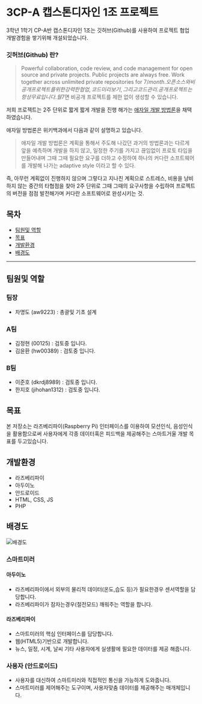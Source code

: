# 3CP-A 캡스톤디자인 1조 프로젝트

3학년 1학기 CP-A반 캡스톤디자인 1조는 깃허브(Github)를 사용하여 프로젝트 협업 개발경험을 쌓기위해 개설되었습니다.

### 깃허브(Github) 란?
> Powerful collaboration, code review, and code management for open source and private projects. Public projects are always free. Work together across unlimited private repositories for $7 / month.
오픈 소스와 비공개 프로젝트를 위한 강력한 협업, 코드 미리보기, 그리고 코드 관리. 공개 프로젝트는 항상 무료입니다. 월 7$면 비공개 프로젝트를 제한 없이 생성할 수 있습니다.

저희 프로젝트는 2주 단위로 짧게 짧게 개발을 진행 해가는 [애자일 개발 방법론](https://ko.wikipedia.org/wiki/%EC%95%A0%EC%9E%90%EC%9D%BC_%EC%86%8C%ED%94%84%ED%8A%B8%EC%9B%A8%EC%96%B4_%EA%B0%9C%EB%B0%9C)을 채택 하였습니다.

애자일 방법론은 위키백과에서 다음과 같이 설명하고 있습니다.

> 애자일 개발 방법론은 계획을 통해서 주도해 나갔던 과거의 방법론과는 다르게 앞을 예측하며 개발을 하지 않고, 일정한 주기를 가지고 끊임없이 프로토 타입을 만들어내며 그때 그때 필요한 요구를 더하고 수정하여 하나의 커다란 소프트웨어를 개발해 나가는 adaptive style 이라고 할 수 있다.

즉, 아무런 계획없이 진행하지 않으며 그렇다고 지나친 계획으로 스트레스, 비용을 낭비하지 않는 중간의 타협점을 찾아 2주 단위로 그때 그때의 요구사항을 수립하여 프로젝트의 버전을 점점 발전해가며 커다란 소프트웨어로 완성시키는 것. 

## 목차

 * [팀원및 역할](#about_us)
 * [목표](#goals)
 * [개발환경](#develop_enviorment)
 * [배경도](#background)

------------------------------------------------

## <a name="about_us">팀원및 역할</a>

### 팀장
- 차명도 (aw9223) : 총괄및 기초 설계

### A팀
- 김정현 (00125) : 검토중 입니다.
- 김윤환 (hw00389) : 검토중 입니다.

### B팀
- 이준호 (dkrdj8989) : 검토중 입니다.
- 한지호 (jihohan1312) : 검토중 입니다.

## <a name="goals">목표</a>
본 저장소는 라즈베리파이(Raspberry Pi) 인터페이스를 이용하여 모션인식, 음성인식을 활용함으로써 사용자에게 각종 데이터혹은 피드백을 제공해주는 스마트거울 개발 목표를 두고있습니다.

## <a name="develop_enviorment">개발환경</a>
- 라즈베리파이
- 아두이노
- 안드로이드
- HTML, CSS, JS 
- PHP

## <a name="background">배경도</a>

![배경도](https://github.com/2017yjcpa1/smart_mirror/blob/master/20170307.png?raw=true)

### 스마트미러

#### 아두이노
 - 라즈베리파이에서 외부의 물리적 데이터(온도,습도 등)가 필요한경우 센서역할을 담당합니다.
 - 라즈베리파이가 잠자는경우(절전모드) 깨워주는 역할을 합니다.
 
#### 라즈베리파이
 - 스마트미러의 핵심 인터페이스를 담당합니다.
 - 웹(HTML5)기반으로 개발합니다.
 - 뉴스, 일정, 시계, 날씨 기타 사용자에게 실생활에 필요한 데이터를 제공 해줍니다.
 
### 사용자 (안드로이드)
 - 사용자를 대신하여 스마트미러와 직접적인 통신을 가능하게 도와줍니다.
 - 스마트미러를 제어해주는 도구이며, 사용자맞춤 데이터를 제공해주는 매개체입니다.

